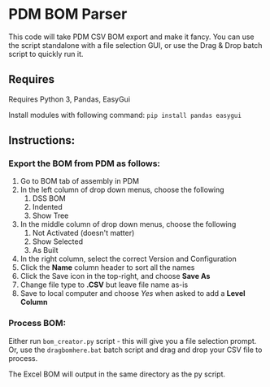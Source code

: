 # PDM BOM Parser
This code will take PDM CSV BOM export and make it fancy. You can use the script standalone with a file selection GUI, or use the Drag & Drop batch script to quickly run it. 

## Requires
Requires Python 3, Pandas, EasyGui

Install modules with following command: `pip install pandas easygui`

## Instructions:

### Export the BOM from PDM as follows:

 1. Go to BOM tab of assembly in PDM
 2. In the left column of drop down menus, choose the following
	 1. DSS BOM
	 2. Indented
	 3. Show Tree 
 3. In the middle column of drop down menus, choose the following
	 1. Not Activated (doesn't matter)
	 2. Show Selected
	 3. As Built
 4. In the right column, select the correct Version and Configuration
 5. Click the **Name** column header to sort all the names
 6. Click the Save icon in the top-right, and choose **Save As**
 7. Change file type to **.CSV** but leave file name as-is
 8. Save to local computer and choose *Yes* when asked to add a **Level Column**
 
### Process BOM:

Either run `bom_creator.py` script - this will give you a file selection prompt. Or, use the `dragbomhere.bat` batch script and drag and drop your CSV file to process.

The Excel BOM will output in the same directory as the py script. 
